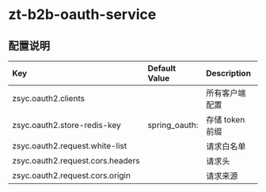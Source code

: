 # zt-b2b-oauth-service

## 配置说明 

| Key  | Default Value | Description | Type | Source Type |
| :--- | :------------ | :---------- | :--- | :---------- |
| zsyc.oauth2.clients |   | 所有客户端配置  | java.util.Map<java.lang.String,org.springframework.security.oauth2.provider.client.BaseClientDetails> | com.zsyc.webapp.config.OauthClientProperties  |
| zsyc.oauth2.store-redis-key | spring_oauth:  | 存储 token 前缀  | java.lang.String | com.zsyc.webapp.config.OauthClientProperties  |
| zsyc.oauth2.request.white-list |   | 请求白名单  | java.lang.String | com.zsyc.webapp.config.OauthClientProperties$Request  |
| zsyc.oauth2.request.cors.headers |   | 请求头  | java.lang.String | com.zsyc.webapp.config.OauthClientProperties$RequestOrs  |
| zsyc.oauth2.request.cors.origin |   | 请求来源  | java.lang.String | com.zsyc.webapp.config.OauthClientProperties$RequestOrs  |

